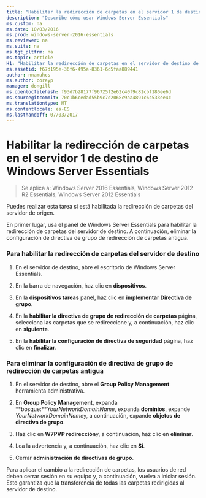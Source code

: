 ```yaml
---
title: "Habilitar la redirección de carpetas en el servidor 1 de destino de Windows Server Essentials"
description: "Describe cómo usar Windows Server Essentials"
ms.custom: na
ms.date: 10/03/2016
ms.prod: windows-server-2016-essentials
ms.reviewer: na
ms.suite: na
ms.tgt_pltfrm: na
ms.topic: article
H1: "Habilitar la redirección de carpetas en el servidor de destino de Windows Server Essentials"
ms.assetid: f67d195e-36f6-495a-8361-6d5faa889441
author: nnamuhcs
ms.author: coreyp
manager: dongill
ms.openlocfilehash: f93d7b28177f96725f2e62c40f9c81cbf186ee6d
ms.sourcegitcommit: 70c1b6cedad55b9c7d2068c9aa4891c6c533ee4c
ms.translationtype: MT
ms.contentlocale: es-ES
ms.lasthandoff: 07/03/2017
---
```

# <a name="enable-folder-redirection-on-the-windows-server-essentials-destination-server1"></a>Habilitar la redirección de carpetas en el servidor 1 de destino de Windows Server Essentials

>Se aplica a: Windows Server 2016 Essentials, Windows Server 2012 R2 Essentials, Windows Server 2012 Essentials

Puedes realizar esta tarea si está habilitada la redirección de carpetas del servidor de origen.  
  
 En primer lugar, usa el panel de Windows Server Essentials para habilitar la redirección de carpetas del servidor de destino. A continuación, eliminar la configuración de directiva de grupo de redirección de carpetas antigua.  
  
### <a name="to-enable-folder-redirection-on-the-destination-server"></a>Para habilitar la redirección de carpetas del servidor de destino  
  
1.  En el servidor de destino, abre el escritorio de Windows Server Essentials.  
  
2.  En la barra de navegación, haz clic en **dispositivos**.  
  
3.  En la **dispositivos tareas** panel, haz clic en **implementar Directiva de grupo**.  
  
4.  En la **habilitar la directiva de grupo de redirección de carpetas** página, selecciona las carpetas que se redireccione y, a continuación, haz clic en **siguiente**.  
  
5.  En la **habilitar la configuración de directiva de seguridad** página, haz clic en **finalizar**.  
  
### <a name="to-delete-the-old-folder-redirection-group-policy-setting"></a>Para eliminar la configuración de directiva de grupo de redirección de carpetas antigua  
  
1.  En el servidor de destino, abre el **Group Policy Management** herramienta administrativa.  
  
2.  En **Group Policy Management**, expanda **bosque:***YourNetworkDomainName*, expanda **dominios**, expande *YourNetworkDomainName*y, a continuación, expande **objetos de directiva de grupo**.  
  
3.  Haz clic en **W7PVP redirección**y, a continuación, haz clic en **eliminar**.  
  
4.  Lea la advertencia y, a continuación, haz clic en **Sí**.  
  
5.  Cerrar **administración de directivas de grupo**.  
  
 Para aplicar el cambio a la redirección de carpetas, los usuarios de red deben cerrar sesión en su equipo y, a continuación, vuelva a iniciar sesión. Esto garantiza que la transferencia de todas las carpetas redirigidas al servidor de destino.
